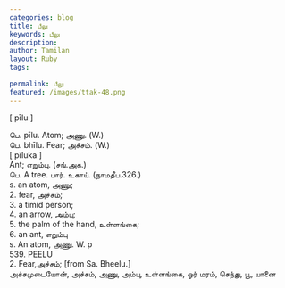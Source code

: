 ```yaml
---
categories: blog
title: பீலு
keywords: பீலு
description: 
author: Tamilan
layout: Ruby
tags: 
 
permalink: பீலு
featured: /images/ttak-48.png
---
```

  
[ pīlu ]  
  
பெ. pīlu. Atom; அணு. (W.)  
பெ. bhīlu. Fear; அச்சம். (W.)  
[ pīluka ]  
Ant; எறும்பு. (சங்.அக.)  
பெ. A tree. பார். உகாய். (நாமதீப.326.)  
s. an atom, அணு;  
2. fear, அச்சம்;  
3. a timid person;  
4. an arrow, அம்பு;  
5. the palm of the hand, உள்ளங்கை;  
6. an ant, எறும்பு  
s. An atom, அணு. W. p  
539. PEELU  
2. Fear,அச்சம்; [from Sa. Bheelu.]  
அச்சமுடையோன், அச்சம், அணு, அம்பு, உள்ளங்கை, ஓர் மரம், செந்து, பூ, யானை